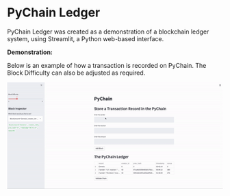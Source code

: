# PyChain Ledger

PyChain Ledger was created as a demonstration of a blockchain ledger system, using Streamlit, a Python web-based interface.

**Demonstration:**

Below is an example of how a transaction is recorded on PyChain. The Block Difficulty can also be adjusted as required. 

![alt=""](Starter_Code/Images/PyChain.gif)


